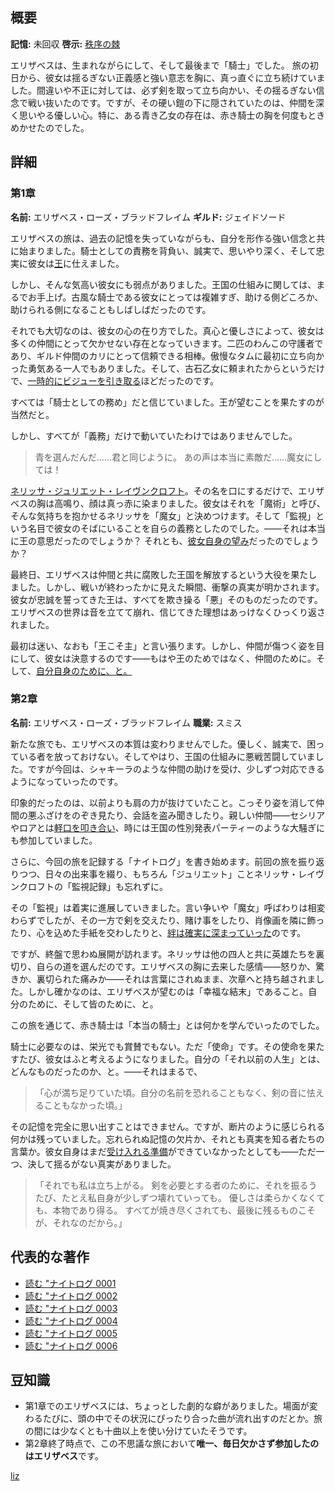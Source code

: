 <!-- title: エリザベス・ローズ・ブラッドフレイム -->
<!-- quote: 名誉のために、前へ、さらに高みへ！ -->
<!-- chapters: -1 -->
<!-- images: （エリザベス 第1章 プロフィール）、（「Start Again」MVでのエリザベス）、（セシリアと共に戦うエリザベス）、（日ごとの重要な場面を描いたエリザベス）、（エリザベス 第2章 プロフィール）、（日記を綴るエリザベス）、（第2章のエンディングに登場するエリザベス）-->
<!-- model: false -->

## 概要

**記憶:** 未回収
**啓示:** [秩序の棘](#entry:thorn-of-order-entry)

エリザベスは、生まれながらにして、そして最後まで「騎士」でした。
旅の初日から、彼女は揺るぎない正義感と強い意志を胸に、真っ直ぐに立ち続けていました。間違いや不正に対しては、必ず剣を取って立ち向かい、その揺るぎない信念で戦い抜いたのです。ですが、その硬い鎧の下に隠されていたのは、仲間を深く思いやる優しい心。特に、ある青き乙女の存在は、赤き騎士の胸を何度もときめかせたのでした。

## 詳細

### 第1章

**名前:** エリザベス・ローズ・ブラッドフレイム
**ギルド:** ジェイドソード

エリザベスの旅は、過去の記憶を失っていながらも、自分を形作る強い信念と共に始まりました。騎士としての責務を背負い、誠実で、思いやり深く、そして忠実に彼女は[王](#entry:outsider-entry)に仕えました。

しかし、そんな気高い彼女にも弱点がありました。王国の仕組みに関しては、まるでお手上げ。古風な騎士である彼女にとっては複雑すぎ、助ける側どころか、助けられる側になることもしばしばだったのです。

それでも大切なのは、彼女の心の在り方でした。真心と優しさによって、彼女は多くの仲間にとって欠かせない存在となっていきます。二匹のわんこの守護者であり、ギルド仲間のカリにとって信頼できる相棒。傲慢なタムに最初に立ち向かった勇気ある一人でもありました。そして、古石乙女に頼まれたからというだけで、[一時的にビジューを引き取る](https://www.youtube.com/live/oVguNTPnDww?feature=shared&t=1902)ほどだったのです。

すべては「騎士としての務め」だと信じていました。王が望むことを果たすのが当然だと。

しかし、すべてが「義務」だけで動いていたわけではありませんでした。

> 青を選んだんだ……君と同じように。
> あの声は本当に素敵だ……魔女にしては！

[ネリッサ・ジュリエット・レイヴンクロフト](#entry:nerissa-entry)。その名を口にするだけで、エリザベスの胸は高鳴り、顔は真っ赤に染まりました。彼女はそれを「魔術」と呼び、そんな気持ちを抱かせるネリッサを「魔女」と決めつけます。そして「監視」という名目で彼女のそばにいることを自らの義務としたのでした。――それは本当に王の意思だったのでしょうか？ それとも、[彼女自身の望み](#entry:fire-and-flight-entry)だったのでしょうか？

最終日、エリザベスは仲間と共に腐敗した王国を解放するという大役を果たしました。しかし、戦いが終わったかに見えた瞬間、衝撃の真実が明かされます。彼女が忠誠を誓ってきた王は、すべてを欺き操る「悪」そのものだったのです。エリザベスの世界は音を立てて崩れ、信じてきた理想はあっけなくひっくり返されました。

最初は迷い、なおも「王こそ主」と言い張ります。しかし、仲間が傷つく姿を目にして、彼女は決意するのです――もはや王のためではなく、仲間のために。そして、[自分自身のために、と。](https://www.youtube.com/live/_urPfTQnLes?t=17881)

### 第2章

**名前:** エリザベス・ローズ・ブラッドフレイム
**職業:** スミス

新たな旅でも、エリザベスの本質は変わりませんでした。優しく、誠実で、困っている者を放っておけない。そしてやはり、王国の仕組みに悪戦苦闘していました。ですが今回は、シャキーラのような仲間の助けを受け、少しずつ対応できるようになっていったのです。

印象的だったのは、以前よりも肩の力が抜けていたこと。こっそり姿を消して仲間の悪ふざけをのぞき見たり、会話を盗み聞きしたり。親しい仲間――セシリアやロアとは[軽口を叩き合い](https://www.youtube.com/live/wnQuawM-3Jc?si=50KJ0NQbXZVnvoL6&t=8749)、時には王国の性別発表パーティーのような大騒ぎにも参加していました。

さらに、今回の旅を記録する「ナイトログ」を書き始めます。前回の旅を振り返りつつ、日々の出来事を綴り、もちろん「ジュリエット」ことネリッサ・レイヴンクロフトの「監視記録」も忘れずに。

その「監視」は着実に進展していきました。言い争いや「魔女」呼ばわりは相変わらずでしたが、その一方で剣を交えたり、賭け事をしたり、肖像画を隣に飾ったり、心を込めた手紙を交わしたりと、[絆は確実に深まっていった](#entry:maven-in-blue-entry)のです。

ですが、終盤で思わぬ展開が訪れます。ネリッサは他の四人と共に英雄たちを裏切り、自らの道を選んだのです。エリザベスの胸に去来した感情――怒りか、驚きか、裏切られた痛みか――それは言葉にされぬまま、次章へと持ち越されました。しかし確かなのは、エリザベスが望むのは「幸福な結末」であること。自分のために、そして皆のために、と。

この旅を通じて、赤き騎士は「本当の騎士」とは何かを学んでいったのでした。

騎士に必要なのは、栄光でも賞賛でもない。ただ「使命」です。その使命を果たすたび、彼女はふと考えるようになりました。自分の「それ以前の人生」とは、どんなものだったのか、と。――それはまるで、

> 「心が満ち足りていた頃。自分の名前を恐れることもなく、剣の音に怯えることもなかった頃。」

その記憶を完全に思い出すことはできません。ですが、断片のように感じられる何かは残っていました。忘れられぬ記憶の欠片か、それとも真実を知る者たちの言葉か。彼女自身はまだ[受け入れる準備](https://www.youtube.com/live/uEB2dIe37oo?si=6E-r2kSyXFeSXW_-&t=24060)ができていなかったとしても――ただ一つ、決して揺るがない真実がありました。

> 「それでも私は立ち上がる。
> 剣を必要とする者のために、それを振るうたび、たとえ私自身が少しずつ壊れていっても。
> 優しさは柔らかくなくても、本物であり得る。
> すべてが焼き尽くされても、最後に残るものこそが、それなのだから。」

## 代表的な著作

- [読む "ナイトログ 0001](#text:liz-journal-c2d1)
- [読む "ナイトログ 0002](#text:liz-journal-c2d2)
- [読む "ナイトログ 0003](#text:liz-journal-c2d4)
- [読む "ナイトログ 0004](#text:liz-journal-c2d5)
- [読む "ナイトログ 0005](#text:liz-journal-c2d6)
- [読む "ナイトログ 0006](#text:liz-journal-c2d7)

## 豆知識

- 第1章でのエリザベスには、ちょっとした劇的な癖がありました。場面が変わるたびに、頭の中でその状況にぴったり合った曲が流れ出すのだとか。旅の間には少なくとも十曲以上を使い分けていたそうです。
- 第2章終了時点で、この不思議な旅において**唯一、毎日欠かさず参加したのはエリザベス**です。

[liz](#easter:easter-liz)
